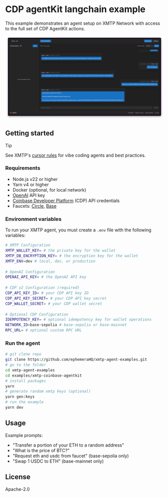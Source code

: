 # CDP agentKit langchain example

This example demonstrates an agent setup on XMTP Network with access to the full set of CDP AgentKit actions.

![](./screenshot.png)

## Getting started

> [!TIP]
> See XMTP's [cursor rules](/.cursor/README.md) for vibe coding agents and best practices.

### Requirements

- Node.js v22 or higher
- Yarn v4 or higher
- Docker (optional, for local network)
- [OpenAI](https://platform.openai.com/api-keys) API key
- [Coinbase Developer Platform](https://portal.cdp.coinbase.com) (CDP) API credentials
- Faucets: [Circle](https://faucet.circle.com), [Base](https://portal.cdp.coinbase.com/products/faucet)

### Environment variables

To run your XMTP agent, you must create a `.env` file with the following variables:

```bash
# XMTP Configuration
XMTP_WALLET_KEY= # the private key for the wallet
XMTP_DB_ENCRYPTION_KEY= # the encryption key for the wallet
XMTP_ENV=dev # local, dev, or production

# OpenAI Configuration
OPENAI_API_KEY= # the OpenAI API key

# CDP v2 Configuration (required)
CDP_API_KEY_ID= # your CDP API key ID
CDP_API_KEY_SECRET= # your CDP API key secret
CDP_WALLET_SECRET= # your CDP wallet secret

# Optional CDP Configuration
IDEMPOTENCY_KEY= # optional idempotency key for wallet operations
NETWORK_ID=base-sepolia # base-sepolia or base-mainnet
RPC_URL= # optional custom RPC URL
```

### Run the agent

```bash
# git clone repo
git clone https://github.com/ephemeraHQ/xmtp-agent-examples.git
# go to the folder
cd xmtp-agent-examples
cd examples/xmtp-coinbase-agentkit
# install packages
yarn
# generate random xmtp keys (optional)
yarn gen:keys
# run the example
yarn dev
```

## Usage

Example prompts:

- "Transfer a portion of your ETH to a random address"
- "What is the price of BTC?"
- "Request eth and usdc from faucet" (base-sepolia only)
- "Swap 1 USDC to ETH" (base-mainnet only)

## License

Apache-2.0
